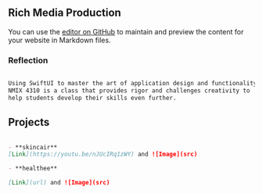 ## Rich Media Production

You can use the [editor on GitHub](https://github.com/mysidiaa/newmedia/edit/gh-pages/index.md) to maintain and preview the content for your website in Markdown files.

### Reflection

```markdown

Using SwiftUI to master the art of application design and functionality, 
NMIX 4310 is a class that provides rigor and challenges creativity to 
help students develop their skills even further. 

```

## Projects
```markdown

- **skincair**
[Link](https://youtu.be/nJUcIRq1zWY) and ![Image](src)

- **healthee**

[Link](url) and ![Image](src)
```
